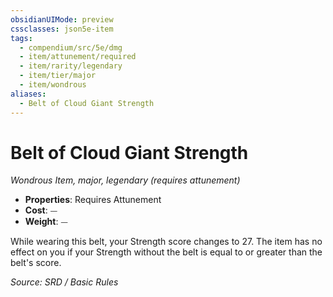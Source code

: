```yaml
---
obsidianUIMode: preview
cssclasses: json5e-item
tags:
  - compendium/src/5e/dmg
  - item/attunement/required
  - item/rarity/legendary
  - item/tier/major
  - item/wondrous
aliases:
  - Belt of Cloud Giant Strength
---
```

# Belt of Cloud Giant Strength
*Wondrous Item, major, legendary (requires attunement)*  

- **Properties**: Requires Attunement
- **Cost**: ⏤
- **Weight**: ⏤

While wearing this belt, your Strength score changes to 27. The item has no effect on you if your Strength without the belt is equal to or greater than the belt's score.

*Source: SRD / Basic Rules*